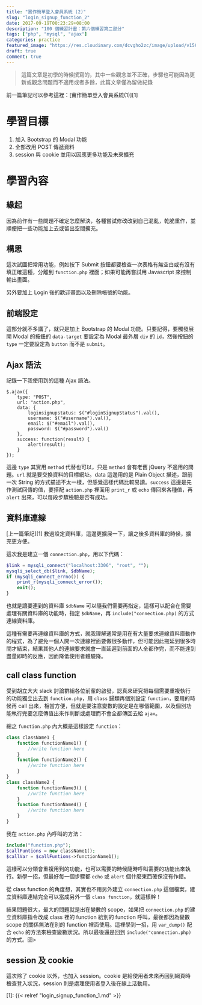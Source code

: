 ```yaml
---
title: "實作簡單登入會員系統 (2)"
slug: "login_signup_function_2"
date: 2017-09-19T00:23:29+08:00
description: "100 個練習計畫：第六個練習第二部分"
tags: ["php", "mysql", "ajax"]
categories: practice
featured_image: "https://res.cloudinary.com/dcvgho2zc/image/upload/v1568962308/user-profile-symbol_vcbneb.png"
draft: true
comment: true
---
```


> 這篇文章是初學的時候撰寫的，其中一些觀念並不正確，步驟也可能因為更新或觀念問題而不適用或者多餘，此篇文章僅為留做紀錄

前一篇筆記可以參考這裡：[實作簡單登入會員系統(1)][1]

# 學習目標

1. 加入 Bootstrap 的 Modal 功能
2. 全部改用 POST 傳遞資料
3. session 與 cookie 並用以因應更多功能及未來擴充

# 學習內容

## 緣起

因為前作有一些問題不確定怎麼解決，各種嘗試修改改到自己混亂，乾脆重作，並順便把一些功能加上去或留出空間擴充。

## 構思

這次試圖把常用功能，例如按下 Submit 按鈕都要檢查一次表格有無空白或有沒有填正確這種，分離到 `function.php` 裡面；如果可能再嘗試用 Javascript 來控制輸出畫面。

另外要加上 Login 後的歡迎畫面以及刪除帳號的功能。

## 前端設定

這部分就不多講了，就只是加上 Bootstrap 的 Modal 功能。只要記得，要觸發展開 Modal 的按鈕的 `data-target` 要設定為 Modal 最外層 `div` 的 `id`，然後按鈕的 `type` 一定要設定為 `button` 而不是 `submit`。

## Ajax 語法

記錄一下我使用到的這種 Ajax 語法。

```jquery
$.ajax({
    type: "POST",
    url: "action.php",
    data: {
        loginsignupstatus: $("#loginSignupStatus").val(),
        username: $("#username").val(),
        email: $("#email").val(),
        password: $("#password").val()
    },
    success: function(result) {
        alert(result);
    }
});
```

這邊 `type` 其實用 `method` 代替也可以，只是 `method` 會有老舊 jQuery 不適用的問題。`url` 就是要交換資料的目標網址。data 這邊用的是 Plain Object 描述，跟前一次 String 的方式描述不太一樣，但感覺這樣代碼比較易讀。`success` 這邊是先作測試回傳的值，要搭配 `action.php` 裡面用 `print_r` 或 `echo` 傳回來各種值，再 `alert` 出來，可以每段步驟檢驗是否有成功。

## 資料庫連線

[上一篇筆記][1] 教過設定資料庫，這邊更擴展一下，讓之後多資料庫的時候，擴充更方便。

這次我是建立一個 `connection.php`，用以下代碼：

```php
$link = mysqli_connect("localhost:3306", "root", "");
mysqli_select_db($link, $dbName);
if (mysqli_connect_errno()) {
    print_r(mysqli_connect_error());
    exit();
}
```

也就是讓要連到的資料庫 `$dbName` 可以隨我們需要再指定，這樣可以配合在需要處理有關資料庫的功能時，指定 `$dbName`，再 `include("connection.php)` 的方式連線資料庫。

這種有需要再連線資料庫的方式，就我理解通常是用在有大量要求連線資料庫動作的程式，為了避免一個人開一次連線裡面要做很多動作，但可能因此拖延到很多時間才結束，結果其他人的連線要求就會一直延遲到前面的人全都作完，而不能達到盡量即時的反應，因而降低使用者體驗降。

## call class function

受到胡立大大 slack 討論群組各位前輩的啟發，認真來研究把每個需要重複執行的功能獨立出去到 `function.php`，用 `class` 歸類再個別設定 `function`，要用的時候再 call 出來，相當方便，但就是要注意變數的設定是在哪個範圍，以及個別功能執行完要怎麼傳值出來作判斷或處理而不會全都傳回去給 `ajax`。

總之 `function.php` 內大概是這樣設定 `function`：

```php
class className1 {
    function functionName1() {
        //write function here
    }
    function functionName2() {
        //write function here
    }
}
class className2 {
    function functionName3() {
        //write function here
    }
    function functionName4() {
        //write function here
    }
}
```

我在 `action.php` 內呼叫的方法：

```php
include("function.php");
$callFuntions = new className1();
$callVar = $callFuntions->functionName1();
```

這樣可以分類會重複用到的功能，也可以需要的時候隨時呼叫需要的功能出來執行。新學一招，但最好每一個步驟都 `echo` 或 `alert` 個什麼東西確保沒有作錯。

從 class function 的角度想，其實也不用另外建立 `connection.php` 這個檔案，建立資料庫連結完全可以當成另外一個 `class function`，就這樣幹！

結果問題很大，最大的問題就是出在變數的 scope，如果把 `connection.php` 的建立資料庫指令改成 class 裡的 function 給別的 function 呼叫，最後都因為變數 scope 的關係無法在別的 function 裡面使用。這裡學到一招，用 `var_dump()` 配合 `echo` 的方法來檢查變數狀況。所以最後還是回到 `include("connection.php)` 的方式。囧>

## session 及 cookie

這次除了 cookie 以外，也加入 session。cookie 是給使用者未來再回到網頁時檢查登入狀況，session 則是處理使用者登入後在線上活動用。

[1]: {{< relref "login_signup_function_1.md" >}}